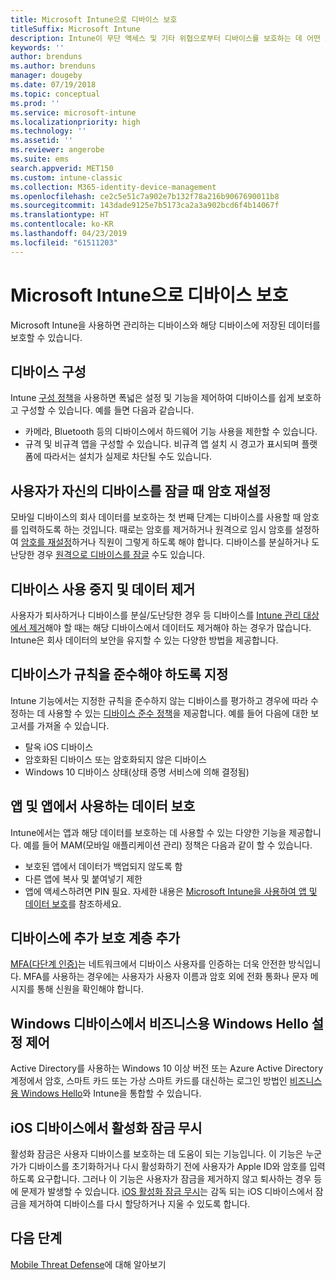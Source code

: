```yaml
---
title: Microsoft Intune으로 디바이스 보호
titleSuffix: Microsoft Intune
description: Intune이 무단 액세스 및 기타 위협으로부터 디바이스를 보호하는 데 어떤 도움을 줄 수 있는지 알아봅니다.
keywords: ''
author: brenduns
ms.author: brenduns
manager: dougeby
ms.date: 07/19/2018
ms.topic: conceptual
ms.prod: ''
ms.service: microsoft-intune
ms.localizationpriority: high
ms.technology: ''
ms.assetid: ''
ms.reviewer: angerobe
ms.suite: ems
search.appverid: MET150
ms.custom: intune-classic
ms.collection: M365-identity-device-management
ms.openlocfilehash: ce2c5e51c7a902e7b132f78a216b9067690011b8
ms.sourcegitcommit: 143dade9125e7b5173ca2a3a902bcd6f4b14067f
ms.translationtype: HT
ms.contentlocale: ko-KR
ms.lasthandoff: 04/23/2019
ms.locfileid: "61511203"
---
```

# <a name="protect-devices-with-microsoft-intune"></a>Microsoft Intune으로 디바이스 보호

Microsoft Intune을 사용하면 관리하는 디바이스와 해당 디바이스에 저장된 데이터를 보호할 수 있습니다.

## <a name="device-configuration"></a>디바이스 구성
Intune [구성 정책](device-profiles.md)을 사용하면 폭넓은 설정 및 기능을 제어하여 디바이스를 쉽게 보호하고 구성할 수 있습니다. 예를 들면 다음과 같습니다.
- 카메라, Bluetooth 등의 디바이스에서 하드웨어 기능 사용을 제한할 수 있습니다.
- 규격 및 비규격 앱을 구성할 수 있습니다. 비규격 앱 설치 시 경고가 표시되며 플랫폼에 따라서는 설치가 실제로 차단될 수도 있습니다.

## <a name="reset-passcodes-when-users-are-locked-out-of-their-devices"></a>사용자가 자신의 디바이스를 잠글 때 암호 재설정
모바일 디바이스의 회사 데이터를 보호하는 첫 번째 단계는 디바이스를 사용할 때 암호를 입력하도록 하는 것입니다. 때로는 암호를 제거하거나 원격으로 임시 암호를 설정하여 [암호를 재설정](device-passcode-reset.md)하거나 직원이 그렇게 하도록 해야 합니다. 디바이스를 분실하거나 도난당한 경우 [원격으로 디바이스를 잠글](device-remote-lock.md) 수도 있습니다.

## <a name="retire-devices-and-remove-data"></a>디바이스 사용 중지 및 데이터 제거
사용자가 퇴사하거나 디바이스를 분실/도난당한 경우 등 디바이스를 [Intune 관리 대상에서 제거](devices-wipe.md)해야 할 때는 해당 디바이스에서 데이터도 제거해야 하는 경우가 많습니다. Intune은 회사 데이터의 보안을 유지할 수 있는 다양한 방법을 제공합니다.

## <a name="require-devices-to-be-compliant"></a>디바이스가 규칙을 준수해야 하도록 지정
Intune 기능에서는 지정한 규칙을 준수하지 않는 디바이스를 평가하고 경우에 따라 수정하는 데 사용할 수 있는 [디바이스 준수 정책](device-compliance-get-started.md)을 제공합니다. 예를 들어 다음에 대한 보고서를 가져올 수 있습니다.
- 탈옥 iOS 디바이스
- 암호화된 디바이스 또는 암호화되지 않은 디바이스
- Windows 10 디바이스 상태(상태 증명 서비스에 의해 결정됨)

## <a name="protect-apps-and-the-data-they-use"></a>앱 및 앱에서 사용하는 데이터 보호
Intune에서는 앱과 해당 데이터를 보호하는 데 사용할 수 있는 다양한 기능을 제공합니다. 예를 들어 MAM(모바일 애플리케이션 관리) 정책은 다음과 같이 할 수 있습니다.
- 보호된 앱에서 데이터가 백업되지 않도록 함
- 다른 앱에 복사 및 붙여넣기 제한
- 앱에 액세스하려면 PIN 필요. 자세한 내용은 [Microsoft Intune을 사용하여 앱 및 데이터 보호](app-protection-policy.md)를 참조하세요.

## <a name="add-an-additional-layer-of-protection-to-devices"></a>디바이스에 추가 보호 계층 추가
[MFA(다단계 인증)](multi-factor-authentication.md)는 네트워크에서 디바이스 사용자를 인증하는 더욱 안전한 방식입니다.  MFA를 사용하는 경우에는 사용자가 사용자 이름과 암호 외에 전화 통화나 문자 메시지를 통해 신원을 확인해야 합니다.

## <a name="control-windows-hello-for-business-settings-on-windows-devices"></a>Windows 디바이스에서 비즈니스용 Windows Hello 설정 제어
Active Directory를 사용하는 Windows 10 이상 버전 또는 Azure Active Directory 계정에서 암호, 스마트 카드 또는 가상 스마트 카드를 대신하는 로그인 방법인 [비즈니스용 Windows Hello](windows-hello.md)와 Intune을 통합할 수 있습니다.

## <a name="bypass-activation-lock-on-ios-devices"></a>iOS 디바이스에서 활성화 잠금 무시
활성화 잠금은 사용자 디바이스를 보호하는 데 도움이 되는 기능입니다. 이 기능은 누군가가 디바이스를 초기화하거나 다시 활성화하기 전에 사용자가 Apple ID와 암호를 입력하도록 요구합니다. 그러나 이 기능은 사용자가 잠금을 제거하지 않고 퇴사하는 경우 등에 문제가 발생할 수 있습니다. [iOS 활성화 잠금 무시]( device-activation-lock-bypass.md)는 감독 되는 iOS 디바이스에서 잠금을 제거하여 디바이스를 다시 할당하거나 지울 수 있도록 합니다.

## <a name="next-steps"></a>다음 단계

[Mobile Threat Defense](mobile-threat-defense.md)에 대해 알아보기


